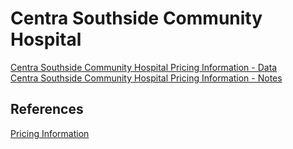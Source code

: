 # Centra Southside Community Hospital  

[Centra Southside Community Hospital Pricing Information - Data](https://github.com/jalbertbowden/virginia-hospital-costs-open-data/blob/master/data/centra-southside-community-hospital/cms-price-trans-sch-data.csv)  
[Centra Southside Community Hospital Pricing Information - Notes](https://github.com/jalbertbowden/virginia-hospital-costs-open-data/blob/master/data/centra-southside-community-hospital/cms-price-trans-sch-notes.csv)  

## References

[Pricing Information](https://www.centrahealth.com/sites/default/files/copy_of_cms_price_trans_sch.xlsx)
